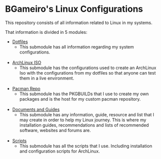 # BGameiro's Linux Configurations

This repository consists of all information related to Linux in my systems.

That information is divided in 5 modules:

*   [Dotfiles](./LinuxDots)
    *   This submodule has all information regarding my system configurations.
<br><br>
*   [ArchLinux ISO](./ArchIso)
    *   This submodule has the configurations used to create an ArchLinux Iso with the configurations from my dotfiles so that anyone can test them in a live environment.
<br><br>
*   [Pacman Repo](./ArchRepo)
    *   This submodule has the PKGBUILDs that I use to create my own packages and is the host for my custom pacman repository.
<br><br>
*   [Documents and Guides](./LinuxDocs)
    *   This submodule has any information, guide, resource and list that I may create in order to help my Linux journey. This is where my installation guides, recommendations and lists of recommended software, websites and forums are.
<br><br>
*   [Scripts](./LinuxScripts)
    *   This submodule has all the scripts that I use. Including installation and configuration scripts for ArchLinux.
